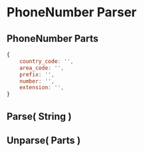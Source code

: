 
# PhoneNumber Parser


## PhoneNumber Parts

```javascript
{
	country_code: '',
	area_code: '',
	prefix: '',
	number: '',
	extension: '',
}
```


## Parse( String )


## Unparse( Parts )

